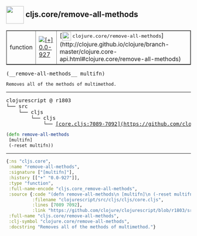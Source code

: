 ## <img width="48px" valign="middle" src="http://i.imgur.com/Hi20huC.png"> cljs.core/remove-all-methods

 <table border="1">
<tr>
<td>function</td>
<td><a href="https://github.com/cljsinfo/api-refs/tree/0.0-927"><img valign="middle" alt="[+] 0.0-927" src="https://img.shields.io/badge/+-0.0--927-lightgrey.svg"></a> </td>
<td>
[<img height="24px" valign="middle" src="http://i.imgur.com/1GjPKvB.png"> <samp>clojure.core/remove-all-methods</samp>](http://clojure.github.io/clojure/branch-master/clojure.core-api.html#clojure.core/remove-all-methods)
</td>
</tr>
</table>

 <samp>
(__remove-all-methods__ multifn)<br>
</samp>

```
Removes all of the methods of multimethod.
```

---

 <pre>
clojurescript @ r1803
└── src
    └── cljs
        └── cljs
            └── <ins>[core.cljs:7089-7092](https://github.com/clojure/clojurescript/blob/r1803/src/cljs/cljs/core.cljs#L7089-L7092)</ins>
</pre>

```clj
(defn remove-all-methods
 [multifn]
 (-reset multifn))
```


---

```clj
{:ns "cljs.core",
 :name "remove-all-methods",
 :signature ["[multifn]"],
 :history [["+" "0.0-927"]],
 :type "function",
 :full-name-encode "cljs.core_remove-all-methods",
 :source {:code "(defn remove-all-methods\n [multifn]\n (-reset multifn))",
          :filename "clojurescript/src/cljs/cljs/core.cljs",
          :lines [7089 7092],
          :link "https://github.com/clojure/clojurescript/blob/r1803/src/cljs/cljs/core.cljs#L7089-L7092"},
 :full-name "cljs.core/remove-all-methods",
 :clj-symbol "clojure.core/remove-all-methods",
 :docstring "Removes all of the methods of multimethod."}

```
